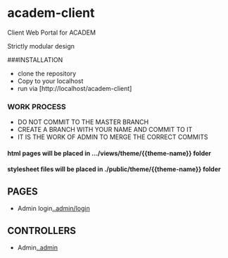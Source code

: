 # academ-client
Client Web Portal for ACADEM

Strictly modular design

###INSTALLATION 
- clone the repository
- Copy to your localhost
- run via [http://localhost/academ-client]


### WORK PROCESS
- DO NOT COMMIT TO THE MASTER BRANCH
- CREATE A BRANCH WITH YOUR NAME AND COMMIT TO IT
- IT IS THE WORK OF ADMIN TO MERGE THE CORRECT COMMITS


#### html pages will be placed in .../views/theme/{{theme-name}} folder

#### stylesheet files will be placed in ./public/theme/{{theme-name}} folder



## PAGES
- Admin login[..admin/login](.documentation/admin)

## CONTROLLERS
- Admin[..admin](.documentation/controllers/admin)
